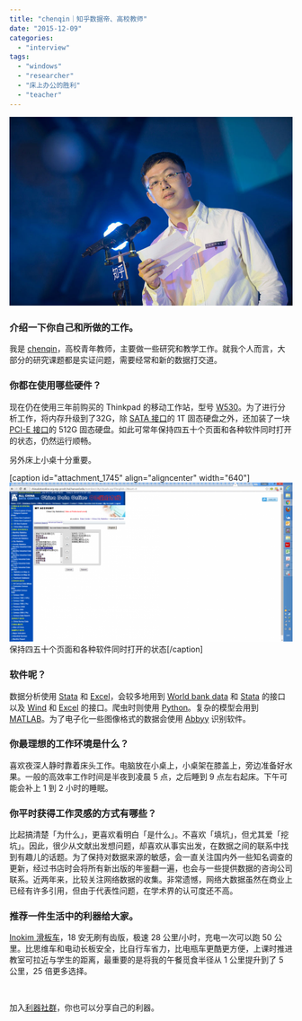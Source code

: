 ```yaml
---
title: "chenqin｜知乎数据帝、高校教师"
date: "2015-12-09"
categories: 
  - "interview"
tags: 
  - "windows"
  - "researcher"
  - "床上办公的胜利"
  - "teacher"
---
```


![](/images/chenqin1.jpg)

### 介绍一下你自己和所做的工作。

我是 [chenqin](https://www.zhihu.com/people/chenqin)，高校青年教师，主要做一些研究和教学工作。就我个人而言，大部分的研究课题都是实证问题，需要经常和新的数据打交道。

### 你都在使用哪些硬件？

现在仍在使用三年前购买的 Thinkpad 的移动工作站，型号 [W530](https://shop.lenovo.com/us/en/laptops/thinkpad/w-series/w530/)。为了进行分析工作，将内存升级到了32G，除 [SATA 接口](https://baike.baidu.com/view/82499.htm)的 1T 固态硬盘之外，还加装了一块 [PCI-E 接口](https://baike.baidu.com/view/7901.htm)的 512G 固态硬盘。如此可常年保持四五十个页面和各种软件同时打开的状态，仍然运行顺畅。

另外床上小桌十分重要。

\[caption id="attachment\_1745" align="aligncenter" width="640"\][![chenqin_screenshot](/images/chenqin_screenshot-1820x1024.png)](https://liqi.io/wp-content/uploads/2015/12/chenqin_screenshot-1820x1024.png) 保持四五十个页面和各种软件同时打开的状态\[/caption\]

### 软件呢？

数据分析使用 [Stata](https://www.stata.com/) 和 [Excel](https://products.office.com/zh-cn/excel)，会较多地用到 [World bank data](https://data.worldbank.org/) 和 [Stata](https://www.stata.com/) 的接口以及 [Wind](https://www.wind.com.cn/) 和 [Excel](https://products.office.com/zh-cn/excel) 的接口。爬虫时则使用 [Python](https://www.python.org/)。复杂的模型会用到 [MATLAB](https://nl.mathworks.com/products/matlab/)。为了电子化一些图像格式的数据会使用 [Abbyy](https://www.abbyy.cn/) 识别软件。

### 你最理想的工作环境是什么？

喜欢夜深人静时靠着床头工作。电脑放在小桌上，小桌架在膝盖上，旁边准备好水果。一般的高效率工作时间是半夜到凌晨 5 点，之后睡到 9 点左右起床。下午可能会补上 1 到 2 小时的睡眠。

### 你平时获得工作灵感的方式有哪些？

比起搞清楚「为什么」，更喜欢看明白「是什么」。不喜欢「填坑」，但尤其爱「挖坑」。因此，很少从文献出发想问题，却喜欢从事实出发，在数据之间的联系中找到有趣儿的话题。为了保持对数据来源的敏感，会一直关注国内外一些知名调查的更新，经过书店时会将所有新出版的年鉴翻一遍，也会与一些提供数据的咨询公司联系。近两年来，比较关注网络数据的收集。非常遗憾，网络大数据虽然在商业上已经有许多引用，但由于代表性问题，在学术界的认可度还不高。

### 推荐一件生活中的利器给大家。

[Inokim 滑板车](https://www.inokim.cn/Products/VehicleSel?cModel=Quick2)，18 安无刷有齿版，极速 28 公里/小时，充电一次可以跑 50 公里。比思维车和电动长板安全，比自行车省力，比电瓶车更酷更方便，上课时推进教室可拉近与学生的距离，最重要的是将我的午餐觅食半径从 1 公里提升到了 5 公里，25 倍更多选择。

 

加入[利器社群](https://liqi.io/community/)，你也可以分享自己的利器。

